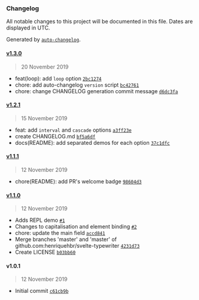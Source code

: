 ### Changelog

All notable changes to this project will be documented in this file. Dates are displayed in UTC.

Generated by [`auto-changelog`](https://github.com/CookPete/auto-changelog).

#### [v1.3.0](https://github.com/henriquehbr/svelte-typewriter/compare/v1.2.1...v1.3.0)

> 20 November 2019

- feat(loop): add `loop` option [`2bc1274`](https://github.com/henriquehbr/svelte-typewriter/commit/2bc1274527349f00b88041ae53cebcc722528437)
- chore: add auto-changelog `version` script [`bc42761`](https://github.com/henriquehbr/svelte-typewriter/commit/bc427616a082c816ac2f745b713fea6f79fb32e3)
- chore: change CHANGELOG generation commit message [`d6dc3fa`](https://github.com/henriquehbr/svelte-typewriter/commit/d6dc3fa8fe5a20d2f3f8104685e23c348dc7bcbc)

#### [v1.2.1](https://github.com/henriquehbr/svelte-typewriter/compare/v1.1.1...v1.2.1)

> 15 November 2019

- feat: add `interval` and `cascade` options [`a3ff23e`](https://github.com/henriquehbr/svelte-typewriter/commit/a3ff23e0060c2b3db338c718b7f6e09f5aecdad2)
- create CHANGELOG.md [`bf5a6df`](https://github.com/henriquehbr/svelte-typewriter/commit/bf5a6dfeb024acfbbee62b50358b945d98f93e62)
- docs(README): add separated demos for each option [`37c1dfc`](https://github.com/henriquehbr/svelte-typewriter/commit/37c1dfc4029820403eb75996802e2d3c1a65cb28)

#### [v1.1.1](https://github.com/henriquehbr/svelte-typewriter/compare/v1.1.0...v1.1.1)

> 12 November 2019

- chore(README): add PR's welcome badge [`98604d3`](https://github.com/henriquehbr/svelte-typewriter/commit/98604d3da4f80bdb0fba8986c236d7bcff17d6d4)

#### [v1.1.0](https://github.com/henriquehbr/svelte-typewriter/compare/v1.0.1...v1.1.0)

> 12 November 2019

- Adds REPL demo [`#1`](https://github.com/henriquehbr/svelte-typewriter/pull/1)
- Changes to capitalisation and element binding [`#2`](https://github.com/henriquehbr/svelte-typewriter/pull/2)
- chore: update the main field [`accd841`](https://github.com/henriquehbr/svelte-typewriter/commit/accd84140ce9864c459be38e89a304cf03cda2e6)
- Merge branches 'master' and 'master' of github.com:henriquehbr/svelte-typewriter [`4231d73`](https://github.com/henriquehbr/svelte-typewriter/commit/4231d7305ec10dd2d11de71ce3d2e044b587c55a)
- Create LICENSE [`b03bb60`](https://github.com/henriquehbr/svelte-typewriter/commit/b03bb60f4197aa02f9a5a722339d89f59f7d0a22)

#### v1.0.1

> 12 November 2019

- Initial commit [`c61cb9b`](https://github.com/henriquehbr/svelte-typewriter/commit/c61cb9b0d74dc0ab70dad80e682bccec46129d48)

